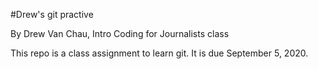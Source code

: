 #Drew's git practive

By Drew Van Chau, Intro Coding for Journalists class

This repo is a class assignment to learn git. It is due September 5, 2020.